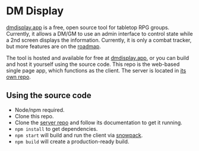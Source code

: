# DM Display

[dmdisplay.app](https://dmdisplay.app) is a free, open source tool for tabletop
RPG groups. Currently, it allows a DM/GM to use an admin interface to control
state while a 2nd screen displays the information. Currently, it is only a
combat tracker, but more features are on the [roadmap](https://github.com/lxndrdagreat/dm-display-preact-client/issues/23).

The tool is hosted and available for free at [dmdisplay.app](https://dmdisplay.app),
or you can build and host it yourself using the source code. This repo is the
web-based single page app, which functions as the client. The server is located
in [its own repo](https://github.com/lxndrdagreat/dm-display-server).

## Using the source code

- Node/npm required.
- Clone this repo.
- Clone the [server repo](https://github.com/lxndrdagreat/dm-display-server)
and follow its documentation to get it running.
- `npm install` to get dependencies.
- `npm start` will build and run the client via [snowpack](https://www.snowpack.dev/).
- `npm build` will create a production-ready build.
